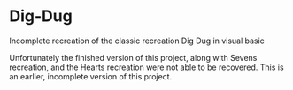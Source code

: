 # Dig-Dug
Incomplete recreation of the classic recreation Dig Dug in visual basic

Unfortunately the finished version of this project, along with Sevens recreation, and the Hearts recreation were not able to be recovered.
This is an earlier, incomplete version of this project.
